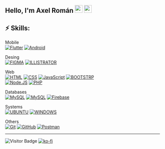 ## Hello, I'm Axel Román <img src="https://media.giphy.com/media/hvRJCLFzcasrR4ia7z/giphy.gif" width="25px">  <img src="https://flagicons.lipis.dev/flags/4x3/mx.svg" width="25px"> 

## ⚡ Skills:

Mobile </br>
[![Flutter](https://img.shields.io/badge/Flutter-4a5fff?style=for-the-badge&logo=flutter&logoColor=white&labelColor=101010)]()
[![Android](https://img.shields.io/badge/Android-2fd37d?style=for-the-badge&logo=android&logoColor=white&labelColor=101010)]()

Desing <br>
[![FIGMA](https://img.shields.io/badge/figma-f2f2f2?style=for-the-badge&logo=figma&logoColor=white&labelColor=101010)]()
[![ILLISTRATOR](https://img.shields.io/badge/illustrator-f79500?style=for-the-badge&logo=adobe%20illustrator&logoColor=white&labelColor=101010)]()

Web </br>
[![HTML](https://img.shields.io/badge/HTML-FF0000?style=for-the-badge&logo=html5&logoColor=white&labelColor=101010)]()
[![CSS](https://img.shields.io/badge/CSS-146eb0?style=for-the-badge&logo=css3&logoColor=white&labelColor=101010)]()
[![JavaScript](https://img.shields.io/badge/JavaScript-F7DF1E?style=for-the-badge&logo=javascript&logoColor=white&labelColor=101010)]()
[![BOOTSTRP](https://img.shields.io/badge/bootstrap-8210f5?style=for-the-badge&logo=bootstrap&logoColor=white&labelColor=101010)]()
</br>
[![Node.JS](https://img.shields.io/badge/Node.JS-339933?style=for-the-badge&logo=node.js&logoColor=white&labelColor=101010)]()
[![PHP](https://img.shields.io/badge/PHP-777BB4?style=for-the-badge&logo=PHP&logoColor=white&labelColor=101010)]()

Databases </br>
[![MySQL](https://img.shields.io/badge/postgresql-316192?style=for-the-badge&logo=postgresql&logoColor=white&labelColor=101010)]()
[![MySQL](https://img.shields.io/badge/MySQL-4479A1?style=for-the-badge&logo=mysql&logoColor=white&labelColor=101010)]()
[![Firebase](https://img.shields.io/badge/Firebase-FFCA28?style=for-the-badge&logo=firebase&logoColor=white&labelColor=101010)]()

Systems </br>
[![UBUNTU](https://img.shields.io/badge/ubuntu-f66009?style=for-the-badge&logo=ubuntu&logoColor=white&labelColor=101010)]()
[![WINDOWS](https://img.shields.io/badge/windows-0871cd?style=for-the-badge&logo=windows&logoColor=white&labelColor=101010)]()

Others </br>
[![Git](https://img.shields.io/badge/Git-ff6340?style=for-the-badge&logo=git&logoColor=white&labelColor=101010)]()
[![GitHub](https://img.shields.io/badge/GitHub-303030?style=for-the-badge&logo=github&logoColor=white&labelColor=101010)]()
[![Postman](https://img.shields.io/badge/Postman-FF6C37?style=for-the-badge&logo=Postman&logoColor=white&labelColor=101010)]()

---
![Visitor Badge](https://visitor-badge.laobi.icu/badge?page_id=axelroman20.axelroman20)
[![ko-fi](https://ko-fi.com/img/githubbutton_sm.svg)](https://ko-fi.com/G2G8CVKCE)
